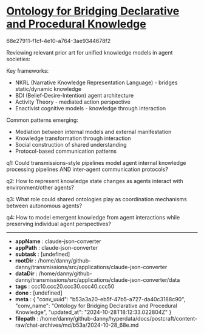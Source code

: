 # [Ontology for Bridging Declarative and Procedural Knowledge](https://claude.ai/chat/b53a3a20-eb5f-47b5-a727-da40c3188c90)

68e27911-f1cf-4e10-a764-3ae9344678f2

 Reviewing relevant prior art for unified knowledge models in agent societies:

Key frameworks:
- NKRL (Narrative Knowledge Representation Language) - bridges static/dynamic knowledge
- BDI (Belief-Desire-Intention) agent architecture 
- Activity Theory - mediated action perspective
- Enactivist cognitive models - knowledge through interaction

Common patterns emerging:
- Mediation between internal models and external manifestation
- Knowledge transformation through interaction
- Social construction of shared understanding
- Protocol-based communication patterns

q1: Could transmissions-style pipelines model agent internal knowledge processing pipelines AND inter-agent communication protocols?

q2: How to represent knowledge state changes as agents interact with environment/other agents?

q3: What role could shared ontologies play as coordination mechanisms between autonomous agents?

q4: How to model emergent knowledge from agent interactions while preserving individual agent perspectives?

---

* **appName** : claude-json-converter
* **appPath** : claude-json-converter
* **subtask** : [undefined]
* **rootDir** : /home/danny/github-danny/transmissions/src/applications/claude-json-converter
* **dataDir** : /home/danny/github-danny/transmissions/src/applications/claude-json-converter/data
* **tags** : ccc10.ccc20.ccc30.ccc40.ccc50
* **done** : [undefined]
* **meta** : {
  "conv_uuid": "b53a3a20-eb5f-47b5-a727-da40c3188c90",
  "conv_name": "Ontology for Bridging Declarative and Procedural Knowledge",
  "updated_at": "2024-10-28T18:12:33.022804Z"
}
* **filepath** : /home/danny/github-danny/hyperdata/docs/postcraft/content-raw/chat-archives/md/b53a/2024-10-28_68e.md